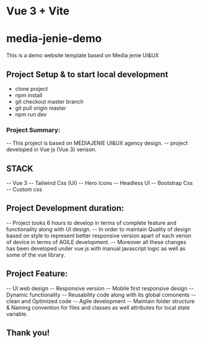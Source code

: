 # Vue 3 + Vite



# media-jenie-demo
This is a demo website template based on Media jenie UI&amp;UX



## Project Setup & to start local development 
- clone project 
- npm install
- git checkout master branch
- git pull origin master
- npm run dev



### Project Summary:

-- This project is based on MEDIAJENIE UI&UX agency design.
-- project developed in Vue js (Vue 3) verison.


## STACK
-- Vue 3
-- Tailwind Css (UI)
-- Hero Icons
-- Headless UI
-- Bootstrap Css
-- Custom css

## Project Development duration:
-- Project tooks 6 hours to develop in terms of complete feature and functionality along with UI design.
-- In order to maintain Quality of design based on style to represent better responsive version apart of each verion of device in terms of AGILE development.
-- Moreover all these changes has been developed under vue js with manual javascript logic as well as some of the vue library.



## Project Feature:
-- UI web design
-- Responsive version
-- Mobile first responsive design
-- Dynamic functionality
-- Reusability code along with its global comonents 
-- clean and Optimized code
-- Agile development
-- Maintain folder structure & Naming convention for files and classes as well attributes for local state variable.


## Thank you!
